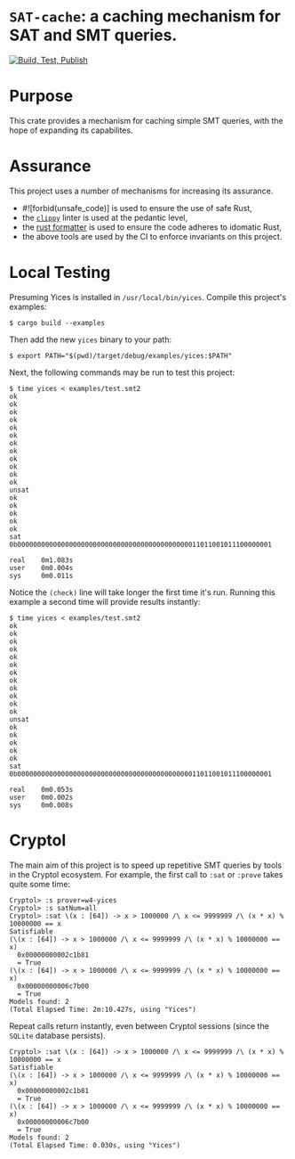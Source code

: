 # `SAT-cache`: a caching mechanism for SAT and SMT queries.

[![Build, Test, Publish](https://github.com/weaversa/cryptol-rust-client/actions/workflows/main.yml/badge.svg)](https://github.com/weaversa/sat-cache/actions/workflows/main.yml)

# Purpose

This crate provides a mechanism for caching simple SMT queries, with the hope of expanding its capabilites.

# Assurance

This project uses a number of mechanisms for increasing its assurance.

  - #![forbid(unsafe_code)] is used to ensure the use of safe Rust,
  - the [`clippy`](https://github.com/rust-lang/rust-clippy) linter is
    used at the pedantic level,
  - the [rust formatter](https://github.com/rust-lang/rustfmt) is used
    to ensure the code adheres to idomatic Rust,
  - the above tools are used by the CI to enforce invariants on this project.

# Local Testing

Presuming Yices is installed in `/usr/local/bin/yices`. Compile this
project's examples:

```
$ cargo build --examples
```

Then add the new `yices` binary to your path:

```
$ export PATH="$(pwd)/target/debug/examples/yices:$PATH"
```

Next, the following commands may be run to test this project:

```
$ time yices < examples/test.smt2 
ok
ok
ok
ok
ok
ok
ok
ok
ok
ok
ok
ok
unsat
ok
ok
ok
ok
ok
sat
0b0000000000000000000000000000000000000000000011011001011100000001

real    0m1.083s
user    0m0.004s
sys     0m0.011s
```

Notice the `(check)` line will take longer the first time it's run. Running this example a second time will provide results instantly:

```
$ time yices < examples/test.smt2 
ok
ok
ok
ok
ok
ok
ok
ok
ok
ok
ok
ok
unsat
ok
ok
ok
ok
ok
sat
0b0000000000000000000000000000000000000000000011011001011100000001

real    0m0.053s
user    0m0.002s
sys     0m0.008s
```

# Cryptol

The main aim of this project is to speed up repetitive SMT queries by
tools in the Cryptol ecosystem. For example, the first call to `:sat`
or `:prove` takes quite some time:

```
Cryptol> :s prover=w4-yices
Cryptol> :s satNum=all
Cryptol> :sat \(x : [64]) -> x > 1000000 /\ x <= 9999999 /\ (x * x) % 10000000 == x
Satisfiable
(\(x : [64]) -> x > 1000000 /\ x <= 9999999 /\ (x * x) % 10000000 == x)
  0x00000000002c1b81
  = True
(\(x : [64]) -> x > 1000000 /\ x <= 9999999 /\ (x * x) % 10000000 == x)
  0x00000000006c7b00
  = True
Models found: 2
(Total Elapsed Time: 2m:10.427s, using "Yices")
```

Repeat calls return instantly, even between Cryptol sessions
(since the `SQLite` database persists).

```
Cryptol> :sat \(x : [64]) -> x > 1000000 /\ x <= 9999999 /\ (x * x) % 10000000 == x
Satisfiable
(\(x : [64]) -> x > 1000000 /\ x <= 9999999 /\ (x * x) % 10000000 == x)
  0x00000000002c1b81
  = True
(\(x : [64]) -> x > 1000000 /\ x <= 9999999 /\ (x * x) % 10000000 == x)
  0x00000000006c7b00
  = True
Models found: 2
(Total Elapsed Time: 0.030s, using "Yices")
```
